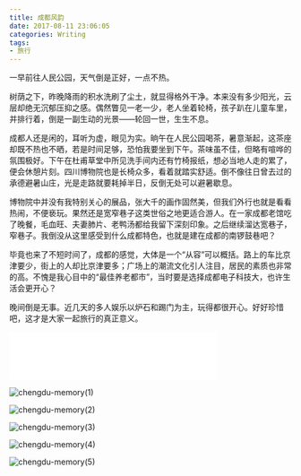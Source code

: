 ```yaml
---
title: 成都风韵
date: 2017-08-11 23:06:05
categories: Writing
tags:
- 旅行
---
```


一早前往人民公园，天气倒是正好，一点不热。

树荫之下，昨晚降雨的积水洗刷了尘土，就显得格外干净。本来没有多少阳光，云层却绝无沉郁压抑之感。偶然瞥见一老一少，老人坐着轮椅，孩子趴在儿童车里，并排行着，倒是一副生动的光景——轮回一世，生生不息。

<!--more-->

成都人还是闲的，耳听为虚，眼见为实。晌午在人民公园喝茶，暑意渐起，这茶座却既不热也不晒，若是时间足够，恐怕我要坐到下午。茶味虽不佳，但略有喧哗的氛围极好。下午在杜甫草堂中所见洗手间内还有竹椅报纸，想必当地人走的累了，便会休憩片刻。四川博物院也是长椅众多，看着就踏实舒适。倒不像往日曾去过的承德避暑山庄，光是走路就要耗掉半日，反倒无处可以避暑歇息。

博物院中并没有我特别关心的展品，张大千的画作固然美，但我们外行也就是看看热闹，不便亵玩。果然还是宽窄巷子这类世俗之地更适合游人。在一家成都老馆吃了晚餐，毛血旺、夫妻肺片、老鸭汤都给我留下深刻印象。之后继续溜达宽巷子，窄巷子。我倒没从这里感受到什么成都特色，也就是建在成都的南锣鼓巷吧？

毕竟也来了不短时间了，成都的感觉，大体是一个“从容”可以概括。路上的车比京津要少，街上的人却比京津要多；广场上的潮流文化引人注目，居民的素质也非常的高。不愧是我心目中的“最佳养老都市”，当时要是选择成都电子科技大，也许生活会更开心？

晚间倒是无事。近几天的多人娱乐以炉石和踢门为主，玩得都很开心。好好珍惜吧，这才是大家一起旅行的真正意义。

<iframe frameborder="no" border="0" marginwidth="0" marginheight="0" width=370 height=86 src="//music.163.com/outchain/player?type=2&id=459227467&auto=0&height=66"></iframe>

![chengdu-memory(1)](https://raw.githubusercontent.com/zolars/typora-user-images/master/pic1.jpg)

![chengdu-memory(2)](https://raw.githubusercontent.com/zolars/typora-user-images/master/pic2.jpg)

![chengdu-memory(3)](https://raw.githubusercontent.com/zolars/typora-user-images/master/pic3.jpg)

![chengdu-memory(4)](https://raw.githubusercontent.com/zolars/typora-user-images/master/pic4.jpg)

![chengdu-memory(5)](https://raw.githubusercontent.com/zolars/typora-user-images/master/IMG_8989.jpg)
